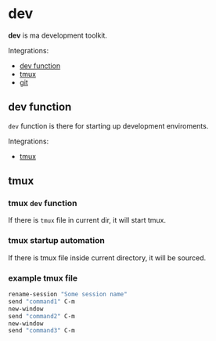 # dev

**dev** is ma development toolkit.  

Integrations: 

* [dev function](#dev-function)
* [tmux](#tmux)
* [git](#git)

## dev function

``dev`` function is there for starting up development enviroments. 

Integrations: 

* [tmux](#tmux-dev-function)

## tmux

### tmux ``dev`` function

If there is ``tmux`` file in current dir, it will start tmux. 

### tmux startup automation

If there is tmux file inside current directory, it will be sourced. 

### example tmux file

``` bash
rename-session "Some session name"
send "command1" C-m
new-window
send "command2" C-m
new-window
send "command3" C-m
```
